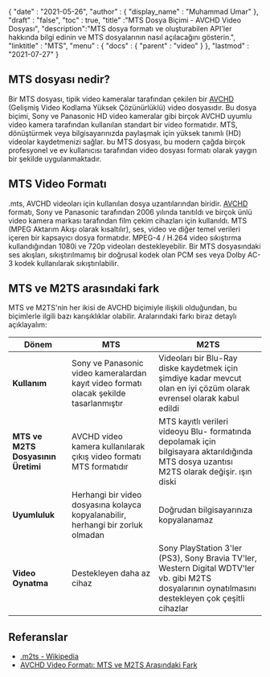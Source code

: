 {
  "date" : "2021-05-26",
  "author" : {
    "display_name" : "Muhammad Umar"
},
  "draft" : "false",
  "toc" : true,
  "title" :"MTS Dosya Biçimi - AVCHD Video Dosyası",
  "description":"MTS dosya formatı ve oluşturabilen API'ler hakkında bilgi edinin ve MTS dosyalarının nasıl açılacağını gösterin.",
  "linktitle" : "MTS",
  "menu" : {
    "docs" : {
      "parent" : "video"
}
},
  "lastmod" : "2021-07-27"
}

## MTS dosyası nedir?

Bir MTS dosyası, tipik video kameralar tarafından çekilen bir [AVCHD](/tr/video/avchd/) (Gelişmiş Video Kodlama Yüksek Çözünürlüklü) video dosyasıdır. Bu dosya biçimi, Sony ve Panasonic HD video kameralar gibi birçok AVCHD uyumlu video kamera tarafından kullanılan standart bir video formatıdır. MTS, dönüştürmek veya bilgisayarınızda paylaşmak için yüksek tanımlı (HD) videolar kaydetmenizi sağlar. bu
MTS dosyası, bu modern çağda birçok profesyonel ve ev kullanıcısı tarafından video dosyası formatı olarak yaygın bir şekilde uygulanmaktadır.

## MTS Video Formatı

.mts, AVCHD videoları için kullanılan dosya uzantılarından biridir. [AVCHD](/tr/video/avchd/) formatı, Sony ve Panasonic tarafından 2006 yılında tanıtıldı ve birçok ünlü video kamera markası tarafından film çekim cihazları için kullanıldı. MTS (MPEG Aktarım Akışı olarak kısaltılır), ses, video ve diğer temel verileri içeren bir kapsayıcı dosya formatıdır. MPEG-4 / H.264 video sıkıştırma kullandığından 1080i ve 720p videoları destekleyebilir. Bir MTS dosyasındaki ses akışları, sıkıştırılmamış bir doğrusal kodek olan PCM ses veya Dolby AC-3 kodek kullanılarak sıkıştırılabilir.

## MTS ve M2TS arasındaki fark

MTS ve M2TS'nin her ikisi de AVCHD biçimiyle ilişkili olduğundan, bu biçimlerle ilgili bazı karışıklıklar olabilir. Aralarındaki farkı biraz detaylı açıklayalım:

|Dönem|MTS|M2TS|
---|---|---|
|**Kullanım**|Sony ve Panasonic video kameralardan kayıt video formatı olacak şekilde tasarlanmıştır|Videoları bir Blu-Ray diske kaydetmek için şimdiye kadar mevcut olan en iyi çözüm olarak evrensel olarak kabul edildi|
|**MTS ve M2TS Dosyasının Üretimi**|AVCHD video kamera kullanılarak çıkış video formatı MTS formatıdır|MTS kayıtlı verileri videoyu Blu- formatında depolamak için bilgisayara aktarıldığında MTS dosya uzantısı M2TS olarak değişir. ışın diski|
|**Uyumluluk**| Herhangi bir video dosyasına kolayca kopyalanabilir, herhangi bir zorluk olmadan|Doğrudan bilgisayarınıza kopyalanamaz|
|**Video Oynatma**| Destekleyen daha az cihaz| Sony PlayStation 3'ler (PS3), Sony Bravia TV'ler, Western Digital WDTV'ler vb. gibi M2TS dosyalarının oynatılmasını destekleyen çok çeşitli cihazlar|

## Referanslar ##

- [.m2ts - Wikipedia](https://en.wikipedia.org/wiki/.m2ts)
- [AVCHD Video Formatı: MTS ve M2TS Arasındaki Fark](https://www.videosolo.com/tutorials/mts-vs-m2ts.html)

